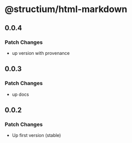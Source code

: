 # @structium/html-markdown

## 0.0.4

### Patch Changes

- up version with provenance

## 0.0.3

### Patch Changes

- up docs

## 0.0.2

### Patch Changes

- Up first version (stable)
